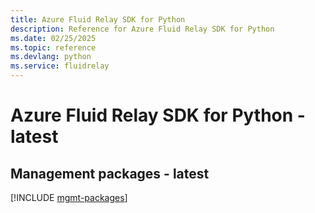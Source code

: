 ```yaml
---
title: Azure Fluid Relay SDK for Python
description: Reference for Azure Fluid Relay SDK for Python
ms.date: 02/25/2025
ms.topic: reference
ms.devlang: python
ms.service: fluidrelay
---
```

# Azure Fluid Relay SDK for Python - latest

## Management packages - latest
[!INCLUDE [mgmt-packages](fluid-relay-mgmt-index.md)]